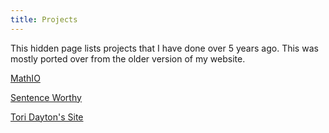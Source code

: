 ```yaml
---
title: Projects
---
```


This hidden page lists projects that I have done over 5 years ago. This was mostly ported over from the older version of my website.

[MathIO](mathio)

[Sentence Worthy](sentenceworthy)

[Tori Dayton's Site](toridayton)
